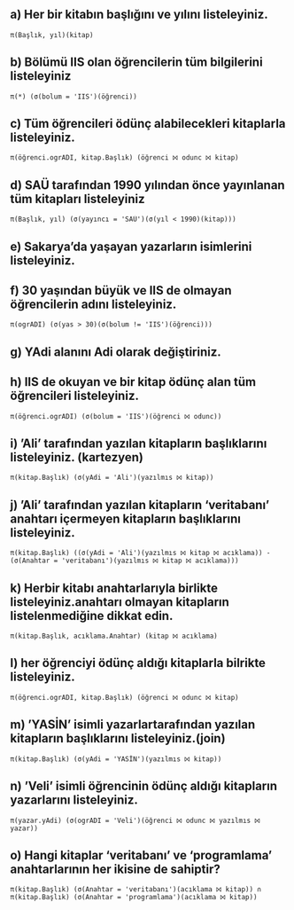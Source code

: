 ## a) Her bir kitabın başlığını ve yılını listeleyiniz.

    π(Başlık, yıl)(kitap)

## b) Bölümü IIS olan öğrencilerin tüm bilgilerini listeleyiniz

    π(*) (σ(bolum = 'IIS')(öğrenci))

## c) Tüm öğrencileri ödünç alabilecekleri kitaplarla listeleyiniz.

    π(öğrenci.ogrADI, kitap.Başlık) (öğrenci ⨝ odunc ⨝ kitap)

## d) SAÜ tarafından 1990 yılından önce yayınlanan tüm kitapları listeleyiniz

    π(Başlık, yıl) (σ(yayıncı = 'SAÜ')(σ(yıl < 1990)(kitap)))

## e) Sakarya’da yaşayan yazarların isimlerini listeleyiniz.

## f) 30 yaşından büyük ve IIS de olmayan öğrencilerin adını listeleyiniz.

    π(ogrADI) (σ(yas > 30)(σ(bolum != 'IIS')(öğrenci)))

## g) YAdi alanını Adi olarak değiştiriniz.

## h) IIS de okuyan ve bir kitap ödünç alan tüm öğrencileri listeleyiniz.

    π(öğrenci.ogrADI) (σ(bolum = 'IIS')(öğrenci ⨝ odunc))

## i) ’Ali’ tarafından yazılan kitapların başlıklarını listeleyiniz. (kartezyen)

    π(kitap.Başlık) (σ(yAdi = 'Ali')(yazılmıs ⨝ kitap))

## j) ’Ali’ tarafından yazılan kitapların ‘veritabanı’ anahtarı içermeyen kitapların başlıklarını listeleyiniz.

    π(kitap.Başlık) ((σ(yAdi = 'Ali')(yazılmıs ⨝ kitap ⨝ acıklama)) - (σ(Anahtar = 'veritabanı')(yazılmıs ⨝ kitap ⨝ acıklama)))

## k) Herbir kitabı anahtarlarıyla birlikte listeleyiniz.anahtarı olmayan kitapların listelenmediğine dikkat edin.

    π(kitap.Başlık, acıklama.Anahtar) (kitap ⨝ acıklama)

## l) her öğrenciyi ödünç aldığı kitaplarla bilrikte listeleyiniz.

    π(öğrenci.ogrADI, kitap.Başlık) (öğrenci ⨝ odunc ⨝ kitap)

## m) ’YASİN’ isimli yazarlartarafından yazılan kitapların başlıklarını listeleyiniz.(join)

    π(kitap.Başlık) (σ(yAdi = 'YASİN')(yazılmıs ⨝ kitap))

## n) ’Veli’ isimli öğrencinin ödünç aldığı kitapların yazarlarını listeleyiniz.

    π(yazar.yAdi) (σ(ogrADI = 'Veli')(öğrenci ⨝ odunc ⨝ yazılmıs ⨝ yazar))

## o) Hangi kitaplar ‘veritabanı’ ve ‘programlama’ anahtarlarının her ikisine de sahiptir?

    π(kitap.Başlık) (σ(Anahtar = 'veritabanı')(acıklama ⨝ kitap)) ∩ π(kitap.Başlık) (σ(Anahtar = 'programlama')(acıklama ⨝ kitap))

